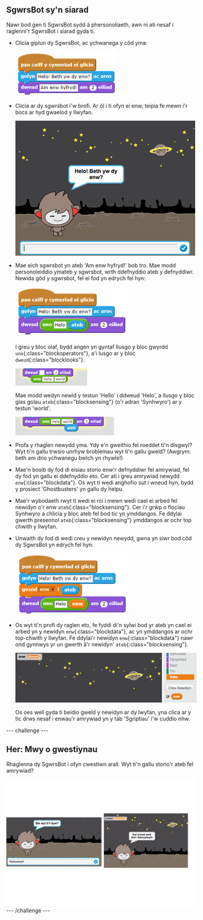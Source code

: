## SgwrsBot sy'n siarad

Nawr bod gen ti SgwrsBot sydd â phersonoliaeth, awn ni ati nesaf i raglenni'r SgwrsBot i siarad gyda ti.

+ Clicia giplun dy SgwrsBot, ac ychwanega y côd yma:

	![screenshot](images/screenshot1.png)

+ Clicia ar dy sgwrsbot i'w brofi.  Ar ôl i ti ofyn ei enw, teipia fe mewn i'r bocs ar hyd gwaelod y llwyfan.

	![screenshot](images/chatbot-text.png)

+ Mae eich sgwrsbot yn ateb 'Am enw hyfryd!' bob tro.  Mae modd personoleiddio ymateb y sgwrsbot, wrth ddefnyddio ateb y defnyddiwr.  Newida gôd y sgwrsbot, fel ei fod yn edrych fel hyn:

  ![screenshot](images/screenshot2.png)

	I greu y bloc olaf, bydd angen yn gyntaf llusgo y bloc gwyrdd `uno`{:class="blockoperators"}, a'i lusgo ar y bloc `dweud`{:class="blocklooks"}.

	![screenshot](images/chatbot-join.png)

	Mae modd wedyn newid y testun 'Hello' i ddweud 'Helo', a llusgo y bloc glas golau `ateb`{:class="blocksensing"} (o'r adran 'Synhwyro') ar y testun 'world'.

	![screenshot](images/chatbot-answer.png)

+ Profa y rhaglen newydd yma.  Ydy e'n gweithio fel roeddet ti'n disgwyl? Wyt ti'n gallu trwsio unrhyw broblemau wyt ti'n gallu gweld? (Awgrym: beth am drio ychwanegu bwlch yn rhywle!)

+ Mae'n bosib dy fod di eisiau storio enw'r defnyddiwr fel amrywiad, fel dy fod yn gallu ei ddefnyddio eto.  Cer ati i greu amrywiad newydd `enw`{:class="blockdata"}.  Os wyt ti wedi anghofio sut i wneud hyn, bydd y prosiect 'Ghostbusters' yn gallu dy helpu.


+ Mae'r wybodaeth rwyt ti wedi ei roi i mewn wedi cael ei arbed fel newidyn o'r enw `ateb`{:class="blocksensing"}. Cer i'r grŵp o flociau Synhwyro a chlicia y bloc ateb fel bod tic yn ymddangos.  Fe ddylai gwerth presennol `ateb`{:class="blocksensing"} ymddangos ar ochr top chwith y llwyfan.

+ Unwaith dy fod di wedi creu y newidyn newydd, gwna yn siwr bod côd dy SgwrsBot yn edrych fel hyn:

  ![screenshot](images/screenshot3.png)

+ Os wyt ti'n profi dy raglen eto, fe fyddi di'n sylwi bod yr ateb yn cael ei arbed yn y newidyn `enw`{:class="blockdata"}, ac yn ymddangos ar ochr top-chwith y llwyfan.  Fe ddylai'r newidyn `enw`{:class="blockdata"} nawr ond gynnwys yr un gwerth â'r newidyn' `ateb`{:class="blocksensing"}.

	![screenshot](images/chatbot-variable.png)

	Os oes well gyda ti beidio gweld y newidyn ar dy lwyfan, yna clica ar y tic drws nesaf i enwau'r amrywiad yn y tab 'Sgriptiau' i'w cuddio nhw.

--- challenge ---
## Her: Mwy o gwestiynau

Rhaglenna dy SgwrsBot i ofyn cwestiwn arall. Wyt ti'n gallu storio'r ateb fel amrywiad?

![screenshot](images/chatbot-question.png)
--- /challenge ---
